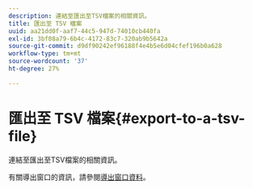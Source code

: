 ```yaml
---
description: 連結至匯出至TSV檔案的相關資訊。
title: 匯出至 TSV 檔案
uuid: aa21dd0f-aaf7-44c5-947d-74010cb440fa
exl-id: 3bf08a79-6b4c-4172-83c7-320ab9b5642a
source-git-commit: d9df90242ef96188f4e4b5e6d04cfef196b0a628
workflow-type: tm+mt
source-wordcount: '37'
ht-degree: 27%

---
```


# 匯出至 TSV 檔案{#export-to-a-tsv-file}

連結至匯出至TSV檔案的相關資訊。

有關導出窗口的資訊，請參閱[導出窗口資料](../../../../home/c-get-started/c-wk-win-wksp/c-exp-win-data.md#concept-8df61d64ed434cc5a499023c44197349)。
